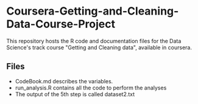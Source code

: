 # Coursera-Getting-and-Cleaning-Data-Course-Project

This repository hosts the R code and documentation files for the Data Science's track course "Getting and Cleaning data", available in coursera.

## Files

* CodeBook.md describes the variables.
* run_analysis.R contains all the code to perform the analyses
* The output of the 5th step is called dataset2.txt
